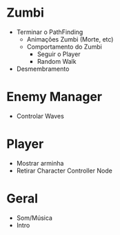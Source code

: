 # Zumbi #

  * Terminar o PathFinding
    * Animações Zumbi (Morte, etc)
    * Comportamento do Zumbi
      * Seguir o Player
      * Random Walk
  * Desmembramento

# Enemy Manager #

  * Controlar Waves

# Player #

  * Mostrar arminha
  * Retirar Character Controller Node


# Geral #

  * Som/Música
  * Intro